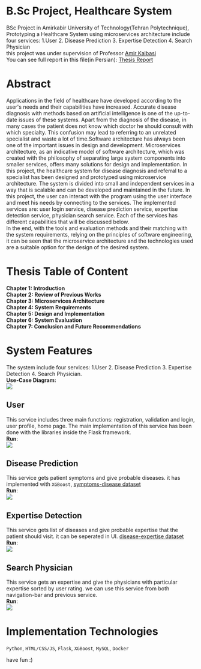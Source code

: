 # B.Sc Project, Healthcare System
BSc Project in Amirkabir University of Technology(Tehran Polytechnique), Prototyping a Healthcare System using microservices architecture include four services: 1.User 2. Disease Prediction 3. Expertise Detection 4. Search Physician <br>
this project was under supervision of Professor [Amir Kalbasi](https://scholar.google.com/citations?user=oISEZIUAAAAJ&hl=en&oi=ao) <br>
You can see full report in this file(in Persian): [Thesis Report](https://github.com/pouyanhessabi/B.Sc-Final-Project-Healthcare-Microservice/blob/main/Report/Hessabi%20Final%20Report.pdf)

# Abstract
Applications in the field of healthcare have developed according to the user's needs and their capabilities have increased. Accurate disease diagnosis with methods based on artificial intelligence is one of the up-to-date issues of these systems. Apart from the diagnosis of the disease, in many cases the patient does not know which doctor he should consult with which specialty. This confusion may lead to referring to an unrelated specialist and waste a lot of time.Software architecture has always been one of the important issues in design and development. Microservices architecture, as an indicative model of software architecture, which was created with the philosophy of separating large system components into smaller services, offers many solutions for design and implementation. In this project, the healthcare system for disease diagnosis and referral to a specialist has been designed and prototyped using microservice architecture. The system is divided into small and independent services in a way that is scalable and can be developed and maintained in the future. In this project, the user can interact with the program using the user interface and meet his needs by connecting to the services. The implemented services are: user login service, disease prediction service, expertise detection service, physician search service. Each of the services has different capabilities that will be discussed below.</br>
In the end, with the tools and evaluation methods and their matching with the system requirements, relying on the principles of software engineering, it can be seen that the microservice architecture and the technologies used are a suitable option for the design of the desired system.

# Thesis Table of Content
**Chapter 1: Introduction** <br>
**Chapter 2: Review of Previous Works** <br>
**Chapter 3: Microservices Architecture** <br>
**Chapter 4: System Requirements** <br>
**Chapter 5: Design and Implementation** <br>
**Chapter 6: System Evaluation** <br>
**Chapter 7: Conclusion and Future Recommendations** <br>
# System Features
The system include four services: 1.User 2. Disease Prediction 3. Expertise Detection 4. Search Physician. </br>
**Use-Case Diagram:** </br>
![](https://github.com/pouyanhessabi/B.Sc-Final-Project-Healthcare-Microservice/blob/main/Report/Gif/Disease%20and%20Expertise%20Prediction.gif)
## User
This service includes three main functions: registration, validation and login, user profile, home page. The main implementation of this service has been done with the libraries inside the Flask framework. <br>
**Run**: <br>
![](https://github.com/pouyanhessabi/B.Sc-Final-Project-Healthcare-Microservice/blob/main/Report/Gif/User%20Gif.gif)
## Disease Prediction
This service gets patient symptoms and give probable diseases. it has implemented with `XGBoost`, [symptoms-disease dataset](https://github.com/pouyanhessabi/B.Sc-Final-Project-Healthcare-Microservice/blob/main/services/ai/data/dataset.csv)<br>
**Run**: <br>
![](https://github.com/pouyanhessabi/B.Sc-Final-Project-Healthcare-Microservice/blob/main/Report/Gif/Disease%20and%20Expertise%20Prediction.gif)
## Expertise Detection
This service gets list of diseases and give probable expertise that the patient should visit. it can be seperated in UI. [disease-expertise dataset](https://github.com/pouyanhessabi/B.Sc-Final-Project-Healthcare-Microservice/blob/main/services/ai/data/average_result.xlsx)<br>
**Run**: <br>
![](https://github.com/pouyanhessabi/B.Sc-Final-Project-Healthcare-Microservice/blob/main/Report/Gif/Disease%20and%20Expertise%20Prediction.gif)
## Search Physician
This service gets an expertise and give the physicians with particular expertise sorted by user rating. we can use this service from both navigation-bar and previous service.<br>
**Run**: <br>
![](https://github.com/pouyanhessabi/B.Sc-Final-Project-Healthcare-Microservice/blob/main/Report/Gif/Search.gif)

# Implementation Technologies
`Python`, `HTML/CSS/JS`, `Flask`, `XGBoost`, `MySQL`, `Docker` </br>

have fun :)








